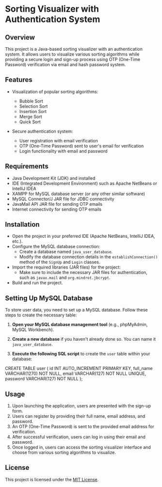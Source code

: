 # Sorting Visualizer with Authentication System

## Overview

This project is a Java-based sorting visualizer with an authentication system. It allows users to visualize various sorting algorithms while providing a secure login and sign-up process using OTP (One-Time Password) verification via email and hash password system.

## Features

- Visualization of popular sorting algorithms:
  - Bubble Sort
  - Selection Sort
  - Insertion Sort
  - Merge Sort
  - Quick Sort

- Secure authentication system:
  - User registration with email verification
  - OTP (One-Time Password) sent to user's email for verification
  - Login functionality with email and password

## Requirements

- Java Development Kit (JDK) and installed
- IDE (Integrated Development Environment) such as Apache NetBeans or IntelliJ IDEA
- XAMPP for MySQL database server (or any other similar software)
- MySQL Connector/J JAR file for JDBC connectivity
- JavaMail API JAR file for sending OTP emails
- Internet connectivity for sending OTP emails

## Installation

- Open the project in your preferred IDE (Apache NetBeans, IntelliJ IDEA, etc.).
- Configure the MySQL database connection:
   - Create a database named `java_user_database`.
   - Modify the database connection details in the `establishConnection()` method of the `SignUp` and `Login` classes.
- Import the required libraries (JAR files) for the project:
   - Make sure to include the necessary JAR files for authentication, such as `javax.mail` and `org.mindrot.jbcrypt`.
- Build and run the project.

## Setting Up MySQL Database

To store user data, you need to set up a MySQL database. Follow these steps to create the necessary table:

1. **Open your MySQL database management tool** (e.g., phpMyAdmin, MySQL Workbench).

2. **Create a new database** if you haven't already done so. You can name it `java_user_database`.

3. **Execute the following SQL script** to create the `user` table within your database:

CREATE TABLE user (
    id INT AUTO_INCREMENT PRIMARY KEY,
    full_name VARCHAR(1270) NOT NULL,
    email VARCHAR(127) NOT NULL UNIQUE,
    password VARCHAR(127) NOT NULL
);

## Usage

1. Upon launching the application, users are presented with the sign-up form.
2. Users can register by providing their full name, email address, and password.
3. An OTP (One-Time Password) is sent to the provided email address for verification.
4. After successful verification, users can log in using their email and password.
5. Once logged in, users can access the sorting visualizer interface and choose from various sorting algorithms to visualize.

## License

This project is licensed under the [MIT License](link-to-license).



